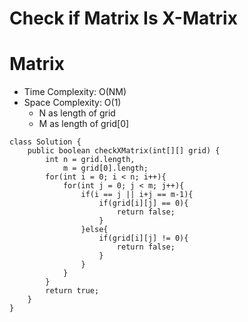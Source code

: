 # Check if Matrix Is X-Matrix
# Matrix
* Time Complexity: O(NM)
* Space Complexity: O(1)
	* N as length of grid
	* M as length of grid[0]
```
class Solution {
    public boolean checkXMatrix(int[][] grid) {
        int n = grid.length,
            m = grid[0].length;
        for(int i = 0; i < n; i++){
            for(int j = 0; j < m; j++){
                if(i == j || i+j == m-1){
                    if(grid[i][j] == 0){
                        return false;
                    }
                }else{
                    if(grid[i][j] != 0){
                        return false;
                    }
                }
            }
        }
        return true;
    }
}
```